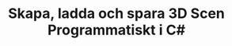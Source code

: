 ﻿---
title: Skapa, ladda och spara 3D Scen Programmatiskt i C#
linktitle: Skapa, ladda och spara 3D Scene
type: docs
weight: 20
url: /sv/net/creating-loading-and-saving-3d-scene/
description: Skapa, ladda och spara 3D Scen Programmatiskt i C#. Läs, Importera och spara 3D Scener i PDF och HTML i C#.
---
